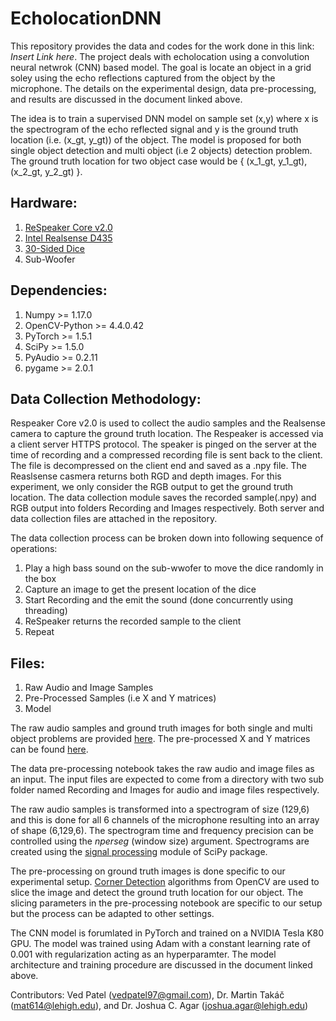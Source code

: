# EcholocationDNN

This repository provides the data and codes for the work done in this link: *Insert Link here*. The project deals with echolocation using a convolution neural netwrok (CNN) based model. The goal is locate an object in a grid soley using the echo reflections captured from the object by the microphone. The details on the experimental design, data pre-processing, and results are discussed in the document linked above.

The idea is to train a supervised DNN model on sample set (x,y) where x is the spectrogram of the echo reflected signal and y is the ground truth location (i.e. (x_gt, y_gt)) of the object. The model is proposed for both single object detection and multi object (i.e 2 objects) detection problem. The ground truth location for two object case would be { (x_1_gt, y_1_gt), (x_2_gt, y_2_gt) }.

## Hardware:
  1) [ReSpeaker Core v2.0](https://wiki.seeedstudio.com/ReSpeaker_Core_v2.0/)
  2) [Intel Realsense D435](https://www.intelrealsense.com/depth-camera-d435/)
  3) [30-Sided Dice](https://tinyurl.com/30-sided-dice)
  4) Sub-Woofer

## Dependencies:
  1) Numpy >= 1.17.0
  2) OpenCV-Python >= 4.4.0.42
  3) PyTorch >= 1.5.1
  4) SciPy >= 1.5.0
  5) PyAudio >= 0.2.11
  6) pygame >= 2.0.1

## Data Collection Methodology:
Respeaker Core v2.0 is used to collect the audio samples and the Realsense camera to capture the ground truth location. The Respeaker is accessed via a client server HTTPS protocol. The speaker is pinged on the server at the time of recording and a compressed recording file is sent back to the client. The file is decompressed on the client end and saved as a .npy file. The Reaslsense casmera returns both RGD and depth images. For this experiment, we only consider the RGB output to get the ground truth location. The data collection module saves the recorded sample(.npy) and RGB output into folders Recording and Images respectively. Both server and data collection files are attached in the repository.
  
The data collection process can be broken down into following sequence of operations:
  1) Play a high bass sound on the sub-wwofer to move the dice randomly in the box
  2) Capture an image to get the present location of the dice
  3) Start Recording and the emit the sound (done concurrently using threading)
  4) ReSpeaker returns the recorded sample to the client
  5) Repeat 
    
## Files:
  1) Raw Audio and Image Samples
  2) Pre-Processed Samples (i.e X and Y matrices)
  3) Model 

The raw audio samples and ground truth images for both single and multi object problems are provided [here](). The pre-processed X and Y matrices can be found [here](https://drive.google.com/drive/folders/1tWZZ7TY5ViGDtpf1EldzXDdm7Hi6CRWQ?usp=sharing). 

The data pre-processing notebook takes the raw audio and image files as an input. The input files are expected to come from a directory with two sub folder named Recording and Images for audio and image files respectively. 

The raw audio samples is transformed into a spectrogram of size (129,6) and this is done for all 6 channels of the microphone resulting into an array of shape (6,129,6). The spectrogram time and frequency precision can be controlled using the *nperseg* (window size) argument. Spectrograms are created using the [signal processing](https://docs.scipy.org/doc/scipy/reference/generated/scipy.signal.spectrogram.html) module of SciPy package. 

The pre-processing on ground truth images is done specific to our experimental setup. [Corner Detection](https://opencv-python-tutroals.readthedocs.io/en/latest/py_tutorials/py_feature2d/py_shi_tomasi/py_shi_tomasi.html) algorithms from OpenCV are used to slice the image and detect the ground truth location for our object. The slicing parameters in the pre-processing notebook are specific to our setup but the process can be adapted to other settings.

The CNN model is forumlated in PyTorch and trained on a NVIDIA Tesla K80 GPU. The model was trained using Adam with a constant learning rate of 0.001 with regularization acting as an hyperparamter. The model architecture and training procedure are discussed in the document linked above.


Contributors: Ved Patel (vedpatel97@gmail.com), Dr. Martin Takáč (mat614@lehigh.edu), and Dr. Joshua C. Agar (joshua.agar@lehigh.edu)

